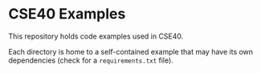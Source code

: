 # CSE40 Examples

This repository holds code examples used in CSE40.

Each directory is home to a self-contained example that may have its own dependencies (check for a `requirements.txt` file).
